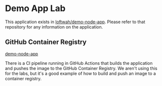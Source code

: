 # Demo App Lab

This application exists in [loftwah/demo-node-app](https://github.com/loftwah/demo-node-app). Please refer to that repository for any information on the application.

## GitHub Container Registry

[demo-node-app](https://github.com/loftwah/demo-node-app/pkgs/container/demo-node-app)

There is a CI pipeline running in GitHub Actions that builds the application and pushes the image to the GitHub Container Registry. We aren't using this for the labs, but it's a good example of how to build and push an image to a container registry.